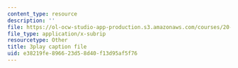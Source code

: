 ```yaml
---
content_type: resource
description: ''
file: https://ol-ocw-studio-app-production.s3.amazonaws.com/courses/20-020-introduction-to-biological-engineering-design-spring-2009/e38219fe896623d58d40f13d95af5f76_uyNj56g5rHY.srt
file_type: application/x-subrip
resourcetype: Other
title: 3play caption file
uid: e38219fe-8966-23d5-8d40-f13d95af5f76
---
```

